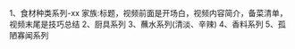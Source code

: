 <!--
 * @Author: vigne 1186963387@qq.com
 * @Date: 2023-09-26 15:27:07
 * @LastEditors: vigne 1186963387@qq.com
 * @LastEditTime: 2023-09-26 16:32:46
 * @FilePath: /cooking-menu/src/views/others/readme.md
 * @Description:
 *
 * Copyright (c) 2023 by ${git_name_email}, All Rights Reserved.
-->
<!--
 * @Author: vigne 1186963387@qq.com
 * @Date: 2023-09-26 15:27:07
 * @LastEditors: vigne 1186963387@qq.com
 * @LastEditTime: 2023-09-26 15:29:50
 * @FilePath: /cooking-menu/src/views/others/readme.md
 * @Description:
 *
 * Copyright (c) 2023 by ${git_name_email}, All Rights Reserved.
-->

1、食材种类系列-xx 家族:标题，视频前面是开场白，视频内容简介，备菜清单，视频末尾是技巧总结 2、厨具系列 3、蘸水系列(清淡、辛辣) 4、香料系列 5、孤陋寡闻系列

<!-- yyds系列 -->
<!-- 你点菜，我来做系列（这里会发生很多有趣的事情）
那些年我翻的车-系列集合，风格以轻快为主 -->

